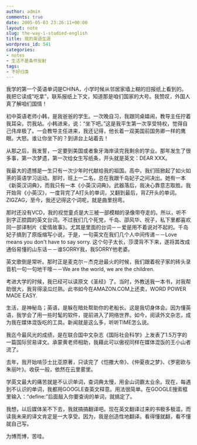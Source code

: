 ```yaml
---
author: admin
comments: true
date: 2005-05-03 23:26:11+00:00
layout: note
slug: the-way-i-studied-english
title: 我的英语生涯
wordpress_id: 541
categories:
- notes
- 生活不是条件反射
tags:
- 不好归类
---
```


我学的第一个英语单词是CHINA，小学时候从邻居家墙上糊的旧报纸上看到的。我把它读成“吃拿”，联系报纸上下文，知道那是咱们国家的大号。我赞叹，外国人真了解咱们国情！

初中英语老师小韩，是我爸爸的学生。一次晚自习，我跟同桌嬉闹，教导主任拧着我耳朵，罚我站。小韩进来，说：“坐下吧。”这是我平生第一次享受特权，觉得自己伟岸极了。一会教导主任进来，我还记得，他长着一双美国前国务卿一样的鹰眼。大怒。谁让你坐下的？到讲台上站着去！

从那之后，我发誓，一定要到美国或者象牙海岸读完我剩余的学业。那年发生了很多事，第一次梦遗，第一次给女生写纸条，开头就是英文：DEAR XXX。

我最大的遗憾是一生只有一次少年时代献给我的祖国。高中，我们班掀起了如火如荼的英语学习运动。那时，班上一二名，总在我跟千岛妃子之间决出。她有一本《新英汉词典》，而我只有一本《小英汉词典》。武器落后，我决心靠意志取胜。我开始背《小英汉》，一度背完了A打头的单词，又翻到最后，背Z开头的单词。 ZIGZAG，至今，我还记得这个词呢，就是曲里拐弯。

那时还没有VCD，我的视觉童贞是大三被一部模糊的录像带夺走的。所以，听不到字正腔圆的英文台词。不过我们几个死党，千岛、邵风华、祝子，私下里都喜欢同一部译制片《爱情故事》。尤其是里面的台词－－爱是用不着说对不起的。千岛妃子搞到了原版缩写小说，于是，一句英文在我们几个人中间传递－－Love means you don't have to say sorry. 这个句子太长，莎漠背不下来，遂将其改成通俗易懂的山东话－－谁SORRY我，我SORRY他老婆。

英文歌倒是常听。那时正是麦克尔－杰克逊最火的时候，我们跟着祝子家的砖头录音机一句一句地干嚎－－We are the world, we are the children.

考进大学的时候，我已经可以读原文《圣经》了。当时，外教送我一本书，对我帮助很大，我背得滚瓜烂熟。此书如今在AMAZON.COM上还卖，WORD POWER MADE EASY.

生活，是神秘岛；英语，是躲在暗处帮助你的老船长。这是我切身体会。因为懂英语，我学会了用一些时髦的软件，提前进入了网络世界。如今，阅读外文杂志，成为我在媒体混饭吃的工具。新闻就是这么多，听听TIME怎么说。

我迄今最风光的成绩，是在联合国中文杂志《国际社会科学》上发表了1.5万字的一篇国际贸易译文。承蒙黄老师相助，我藉此可以傲视同样在媒体混饭的王小山者流了。

去年，我开始啃莎士比亚原著，只读完了《恺撒大帝》、《仲夏夜之梦》、《罗密欧与朱丽叶》。收获一般，依然在云里雾里。

学英文最大的痛苦就是不认识单词，查词典太慢，用金山词霸太业余。现在，每遇到不认识的单词，我都用GOOGLE查英文释意。用法很简单。在GOOGLE搜索框里输入：“define:”后面敲入你要查询的单词，就搞定了。

我想，以后媒体呆不下去，我就搞搞翻译吧。现在英文翻译过来的书极多极滥，而读我未来的译文肯定是一大享受。因为，我是创造性地翻译。看得懂就翻，看不懂就自己写。

为博而博，苦哇。
